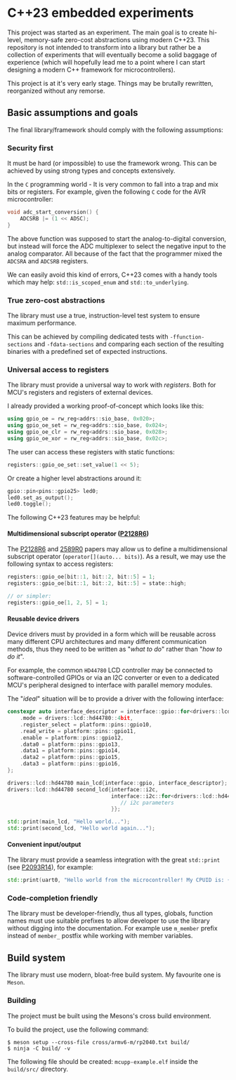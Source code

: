 # C++23 embedded experiments

This project was started as an experiment. The main goal is to create
hi-level, memory-safe zero-cost abstractions using modern C++23. This
repository is not intended to transform into a library but rather be a
collection of experiments that will eventually become a solid baggage of
experience (which will hopefully lead me to a point where I can start designing
a modern C++ framework for microcontrollers). 

This project is at it's very early stage. Things may be brutally rewritten,
reorganized without any remorse.

## Basic assumptions and goals

The final library/framework should comply with the following assumptions:

###  Security first

It must be hard (or impossible) to use the framework wrong. This can be
achieved by using strong types and concepts extensively.

In the `C` programming world - It is very common to fall into a trap and mix
bits or registers. For example, given the following `C` code for the AVR
microcontroller:

```c
void adc_start_conversion() {
    ADCSRB |= (1 << ADSC); 
}
```

The above function was supposed to start the analog-to-digital conversion, but
instead will force the ADC multiplexer to select the negative input to the
analog comparator. All because of the fact that the programmer mixed the
`ADCSRA` and `ADCSRB` registers.

We can easily avoid this kind of errors, C++23 comes with a handy tools which
may help: `std::is_scoped_enum` and `std::to_underlying`.

### True zero-cost abstractions

The library must use a true, instruction-level test system to ensure maximum
performance.

This can be achieved by compiling dedicated tests with `-ffunction-sections`
and `-fdata-sections` and comparing each section of the resulting binaries with
a predefined set of expected instructions.

### Universal access to registers

The library must provide a universal way to work with *registers*. Both for
MCU's registers and registers of external devices.

I already provided a working proof-of-concept which looks like this:

```c++
using gpio_oe = rw_reg<addrs::sio_base, 0x020>;
using gpio_oe_set = rw_reg<addrs::sio_base, 0x024>;
using gpio_oe_clr = rw_reg<addrs::sio_base, 0x028>;
using gpio_oe_xor = rw_reg<addrs::sio_base, 0x02c>;
```

The user can access these registers with static functions:

```c++
registers::gpio_oe_set::set_value(1 << 5);
```

Or create a higher level abstractions around it:

```c++
gpio::pin<pins::gpio25> led0;
led0.set_as_output();
led0.toggle();
```

The following C++23 features may be helpful:

#### Multidimensional subscript operator ([P2128R6](https://www.open-std.org/jtc1/sc22/wg21/docs/papers/2021/p2128r6.pdf))

The
[P2128R6](https://www.open-std.org/jtc1/sc22/wg21/docs/papers/2021/p2128r6.pdf)
and
[2589R0](https://www.open-std.org/jtc1/sc22/wg21/docs/papers/2022/p2589r0.pdf)
papers may allow us to define a multidimensional subscript operator
(`operator[](auto... bits)`). As a result, we may use the following syntax to
access registers:

```c++
registers::gpio_oe[bit::1, bit::2, bit::5] = 1;
registers::gpio_oe[bit::1, bit::2, bit::5] = state::high;

// or simpler:
registers::gpio_oe[1, 2, 5] = 1;
```

#### Reusable device drivers

Device drivers must by provided in a form which will be reusable across many
different CPU architectures and many different communication methods, thus they
need to be written as "*what to do*" rather than "*how to do it*".

For example, the common `HD44780` LCD controller may be connected to
software-controlled GPIOs or via an I2C converter or even to a dedicated MCU's
peripheral designed to interface with parallel memory modules.

The "*ideal*" situation will be to provide a driver with the following
interface:

```c++
constexpr auto interface_descriptor = interface::gpio::for<drivers::lcd::hd44780>{
    .mode = drivers::lcd::hd44780::4bit,
    .register_select = platform::pins::gpio10,
    .read_write = platform::pins::gpio11,
    .enable = platform::pins::gpio12,
    .data0 = platform::pins::gpio13,
    .data1 = platform::pins::gpio14,
    .data2 = platform::pins::gpio15,
    .data3 = platform::pins::gpio16,
};

drivers::lcd::hd44780 main_lcd{interface::gpio, interface_descriptor};
drivers::lcd::hd44780 second_lcd{interface::i2c,
                                 interface::i2c::for<drivers::lcd::hd44780>{
                                    // i2c parameters
                                 }};

std::print(main_lcd, "Hello world...");
std::print(second_lcd, "Hello world again...");

```

#### Convenient input/output

The library must provide a seamless integration with the great `std::print`
(see
[P2093R14](https://www.open-std.org/jtc1/sc22/wg21/docs/papers/2022/p2093r14.html)),
for example:

```c++
std::print(uart0, "Hello world from the microcontroller! My CPUID is: {}", platform::cpuid)
```

### Code-completion friendly

The library must be developer-friendly, thus all types, globals, function names
must use suitable prefixes to allow developer to use the library without
digging into the documentation. For example use `m_member` prefix instead of
`member_` postfix while working with member variables.

## Build system

The library must use modern, bloat-free build system. My favourite one is
`Meson`.

### Building

The project must be built using the Mesons's cross build environment.

To build the project, use the following command:

```console
$ meson setup --cross-file cross/armv6-m/rp2040.txt build/
$ ninja -C build/ -v
```

The following file should be created: `mcupp-example.elf` inside the
`build/src/` directory.

